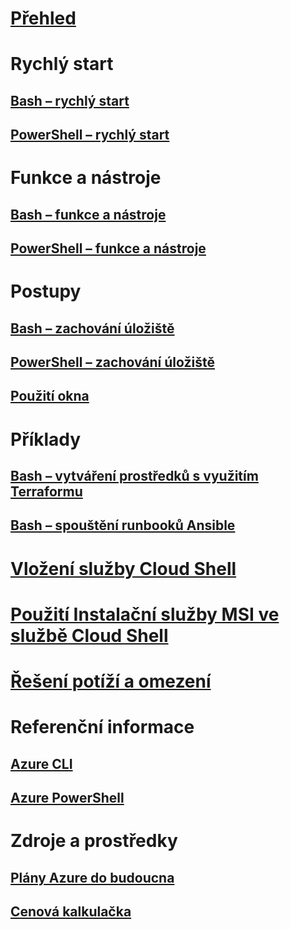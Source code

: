 # [Přehled](overview.md)

# Rychlý start
## [Bash – rychlý start](quickstart.md)
## [PowerShell – rychlý start](quickstart-powershell.md)

# Funkce a nástroje
## [Bash – funkce a nástroje](features.md)
## [PowerShell – funkce a nástroje](features-powershell.md)

# Postupy
## [Bash – zachování úložiště](persisting-shell-storage.md)
## [PowerShell – zachování úložiště](persisting-shell-storage-powershell.md)
## [Použití okna](using-the-shell-window.md)

# Příklady
## [Bash – vytváření prostředků s využitím Terraformu](example-terraform-bash.md)
## [Bash – spouštění runbooků Ansible](../ansible/ansible-run-playbook-in-cloudshell.md)

# [Vložení služby Cloud Shell](embed-cloud-shell.md)
# [Použití Instalační služby MSI ve službě Cloud Shell](msi-authorization.md)

# [Řešení potíží a omezení](troubleshooting.md)

# Referenční informace
## [Azure CLI](/cli/azure)
## [Azure PowerShell](/powershell/azure)

# Zdroje a prostředky
## [Plány Azure do budoucna](https://azure.microsoft.com/roadmap/?category=monitoring-management)
## [ Cenová kalkulačka](https://azure.microsoft.com/pricing/calculator/)
